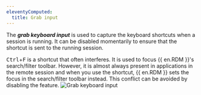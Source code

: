 ```yaml
---
eleventyComputed:
  title: Grab input
---
```

The ***grab keyboard input*** is used to capture the keyboard shortcuts when a session is running. It can be disabled momentarily to ensure that the shortcut is sent to the running session.

<kbd>Ctrl</kbd>+<kbd>F</kbd> is a shortcut that often interferes. It is used to focus {{ en.RDM }}'s search/filter toolbar. However, it is almost always present in applications in the remote session and when you use the shortcut, {{ en.RDM }} sets the focus in the search/filter toolbar instead. This conflict can be avoided by disabling the feature.
![Grab keyboard input](https://cdnweb.devolutions.net/docs/docs_en_rdm_windows_clip10879.png)
